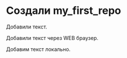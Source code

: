 ﻿# Создали my_first_repo

Добавили текст.

Добавили текст через WEB браузер.


Добавим текст локально.
